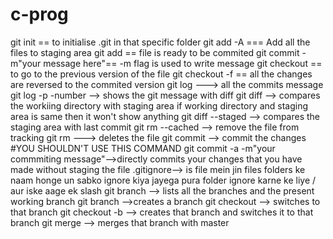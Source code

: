 # c-prog
git init == to initialise .git in that specific folder
git add -A === Add all the files to staging area
git add <file name>== file is ready to be commited
git commit -m"your message here"== -m flag is used to write message
git checkout <file name>== to go to the previous version of the file
git checkout -f == all the changes are reversed to the commited version
git log ---> all the  commits message
git log -p -number --> shows the git message with diff 
git diff --> compares the workiing directory with staging area 
if working directory and staging area is same then it won't show anything
git diff  --staged --> compares the staging area with last commit
git rm --cached <file name>--> remove the file from tracking 
git rm <filename> ---> deletes the file
git commit --> commit the changes
#YOU SHOULDN'T USE THIS COMMAND
git commit -a -m"your commmiting message"-->directly commits your changes that you have made without 
staging the file
.gitignore--> is file mein jin files folders ke naam honge un sabko ignore kiya jayega
pura  folder ignore karne ke liye <foldername>/ aur iske aage ek slash
git branch --> lists all the branches and the present working branch
git branch <branch name> -->creates a branch 
git checkout <branchname> --> switches to that branch
git checkout -b <branchname> --> creates that branch and switches it to that branch
git merge <branch name> --> merges that branch with master

